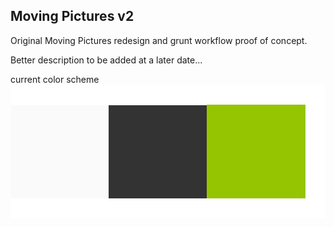 ## Moving Pictures v2

Original Moving Pictures redesign and grunt workflow proof of concept.

Better description to be added at a later date...

current color scheme
![color scheme](colors.png?raw=true "Color Scheme")